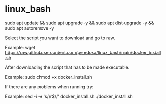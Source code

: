 # linux_bash

sudo apt update && sudo apt upgrade -y && sudo apt dist-upgrade -y && sudo apt autoremove -y

Select the script you want to download and go to raw.

Example:
wget https://raw.githubusercontent.com/peredoxx/linux_bash/main/docker_install.sh

After downloading the script that has to be made executable.

Example:
sudo chmod +x docker_install.sh

If there are any problems when running try:

Example:
sed -i -e 's/\r$//' docker_install.sh
./docker_install.sh
